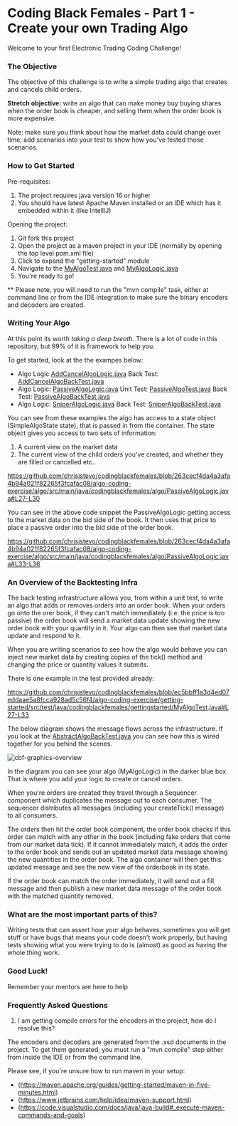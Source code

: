 # Coding Black Females - Part 1 - Create your own Trading Algo

Welcome to your first Electronic Trading Coding Challenge!

### The Objective

The objective of this challenge is to write a simple trading algo that creates and cancels child orders. 

**Stretch objective:** write an algo that can make money buy buying shares when the order book is cheaper, and selling them when the order book is more expensive. 

Note: make sure you think about how the market data could change over time, add scenarios into your test to show how you've tested those scenarios. 

### How to Get Started

Pre-requisites: 

1. The project requires java version 16 or higher
2. You should have latest Apache Maven installed or an IDE which has it embedded within it (like IntelliJ)

Opening the project: 

1. Git fork this project
2. Open the project as a maven project in your IDE (normally by opening the top level pom.xml file)
3. Click to expand the "getting-started" module
4. Navigate to the [MyAlgoTest.java](https://github.com/chrisjstevo/codingblackfemales/blob/main/algo-coding-exercise/getting-started/src/main/java/codingblackfemales/gettingstarted/MyAlgoLogic.java) and [MyAlgoLogic.java](https://github.com/chrisjstevo/codingblackfemales/blob/main/algo-coding-exercise/getting-started/src/main/java/codingblackfemales/gettingstarted/MyAlgoLogic.java)
5. You're ready to go!

** Please note, you will need to run the "mvn compile" task, either at command line or from the IDE integration to make sure the binary encoders and decoders are created. 

### Writing Your Algo

At this point its worth *taking a deep breath*. There is a lot of code in this repository, but 99% of it is framework to help you. 

To get started, look at the the exampes below: 

* Algo Logic [AddCancelAlgoLogic.java](https://github.com/chrisjstevo/codingblackfemales/blob/main/algo-coding-exercise/algo/src/main/java/codingblackfemales/algo/AddCancelAlgoLogic.java) Back Test: [AddCancelAlgoBackTest.java](https://github.com/chrisjstevo/codingblackfemales/blob/main/algo-coding-exercise/backtest/src/test/java/codingblackfemales/backtest/AddCancelAlgoBackTest.java)
* Algo Logic: [PassiveAlgoLogic.java](https://github.com/chrisjstevo/codingblackfemales/blob/main/algo-coding-exercise/algo/src/main/java/codingblackfemales/algo/PassiveAlgoLogic.java) Unit Test: [PassiveAlgoTest.java](https://github.com/chrisjstevo/codingblackfemales/blob/main/algo-coding-exercise/algo/src/test/java/codingblackfemales/algo/PassiveAlgoTest.java) Back Test: [PassiveAlgoBackTest.java](https://github.com/chrisjstevo/codingblackfemales/blob/main/algo-coding-exercise/backtest/src/test/java/codingblackfemales/backtest/PassiveAlgoBackTest.java)
* Algo Logic: [SniperAlgoLogic.java](https://github.com/chrisjstevo/codingblackfemales/blob/main/algo-coding-exercise/algo/src/main/java/codingblackfemales/algo/SniperAlgoLogic.java) Back Test: [SniperAlgoBackTest.java](https://github.com/chrisjstevo/codingblackfemales/blob/main/algo-coding-exercise/backtest/src/test/java/codingblackfemales/backtest/SniperAlgoBackTest.java)

You can see from these examples the algo has access to a state object (SimpleAlgoState state), that is passed in from the container. The state object gives you access to two sets of information: 

1. A current view on the market data
2. The current view of the child orders you've created, and whether they are filled or cancelled etc..

https://github.com/chrisjstevo/codingblackfemales/blob/263cecf4da4a3afa4b94a021f82265f3fcafac08/algo-coding-exercise/algo/src/main/java/codingblackfemales/algo/PassiveAlgoLogic.java#L27-L30

You can see in the above code snippet the PassiveAlgoLogic getting access to the market data on the bid side of the book. It then uses that price to place a passive order into the bid side of the order book. 

https://github.com/chrisjstevo/codingblackfemales/blob/263cecf4da4a3afa4b94a021f82265f3fcafac08/algo-coding-exercise/algo/src/main/java/codingblackfemales/algo/PassiveAlgoLogic.java#L33-L36

### An Overview of the Backtesting Infra

The back testing infrastructure allows you, from within a unit test, to write an algo that adds or removes orders into an order book. When your orders go onto the orer book, if they can't match immediately (i.e. the price is too passive) the order book will send a market data update showing the new order book with your quantity in it. Your algo can then see that market data update and respond to it. 

When you are writing scenarios to see how the algo would behave you can inject new market data by creating copies of the tick() method and changing the price or quantity values it submits. 

There is one example in the test provided already: 

https://github.com/chrisjstevo/codingblackfemales/blob/ec5bbff1a3d4ed07eddaae5a8fcca928ad5c56f4/algo-coding-exercise/getting-started/src/test/java/codingblackfemales/gettingstarted/MyAlgoTest.java#L27-L33

The below diagram shows the message flows across the infrastructure. If you look at the [AbstractAlgoBackTest.java](https://github.com/chrisjstevo/codingblackfemales/blob/main/algo-coding-exercise/getting-started/src/test/java/codingblackfemales/gettingstarted/AbstractAlgoBackTest.java) you can see how this is wired together for you behind the scenes. 

![cbf-graphics-overview](https://github.com/chrisjstevo/codingblackfemales/assets/17289809/f9a27f2a-5c9b-4b9e-bbea-762a6a144868)

In the diagram you can see your algo (MyAlgoLogic) in the darker blue box. That is where you add your logic to create or cancel orders. 

When you're orders are created they travel through a Sequencer component which duplicates the message out to each consumer. The sequencer distributes all messages  (including your createTick() message) to all consumers.

The orders then hit the order book component, the order book checks if this order can match with any other in the book (including fake orders that come from our market data tick). If it cannot immediately match, it adds the order to the order book and sends out an updated market data message showing the new quantities in the order book. The algo container will then get this updated message and see the new view of the orderbook in its state. 

If the order book can match the order immediately, it will send out a fill message and then publish a new market data message of the order book with the matched quantity removed. 

### What are the most important parts of this?

Writing tests that can assert how your algo behaves, sometimes you will get stuff or have bugs that means your code doesn't work properly, but having tests showing what you were trying to do is (almost) as good as having the whole thing work. 

### Good Luck!

Remember your mentors are here to help

### Frequently Asked Questions

1. I am getting compile errors for the encoders in the project, how do I resolve this?

The encoders and decoders are generated from the .xsd documents in the project. To get them generated, you must run a "mvn compile" step either from inside the IDE or from the command line. 

Please see, if you're unsure how to run maven in your setup: 
* (https://maven.apache.org/guides/getting-started/maven-in-five-minutes.html)
* (https://www.jetbrains.com/help/idea/maven-support.html)
* (https://code.visualstudio.com/docs/java/java-build#_execute-maven-commands-and-goals)







